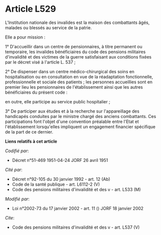 # Article L529

L'Institution nationale des invalides est la maison des combattants âgés, malades ou blessés au service de la patrie.

Elle a pour mission :

1° D'accueillir dans un centre de pensionnaires, à titre permanent ou temporaire, les invalides bénéficiaires du code des
pensions militaires d'invalidité et des victimes de la guerre satisfaisant aux conditions fixées par le décret visé à
l'article L. 537 ;

2° De dispenser dans un centre médico-chirurgical des soins en hospitalisation ou en consultation en vue de la réadaptation
fonctionnelle, professionnelle et sociale des patients ; les personnes accueillies sont en premier lieu les pensionnaires de
l'établissement ainsi que les autres bénéficiaires du présent code :

en outre, elle participe au service public hospitalier ;

3° De participer aux études et à la recherche sur l'appareillage des handicapés conduites par le ministre chargé des anciens
combattants. Ces participations font l'objet d'une convention préalable entre l'Etat et l'établissement lorsqu'elles
impliquent un engagement financier spécifique de la part de ce dernier.

**Liens relatifs à cet article**

_Codifié par_:

  - Décret n°51-469 1951-04-24 JORF 26 avril 1951

_Cité par_:

  - Décret n°92-105 du 30 janvier 1992 - art. 12 (Ab)
  - Code de la santé publique - art. L6112-2 (V)
  - Code des pensions militaires d'invalidité et des v - art. L533 (M)

_Modifié par_:

  - Loi n°2002-73 du 17 janvier 2002 - art. 11 () JORF 18 janvier 2002

_Cite_:

  - Code des pensions militaires d'invalidité et des v - art. L537 (V)
